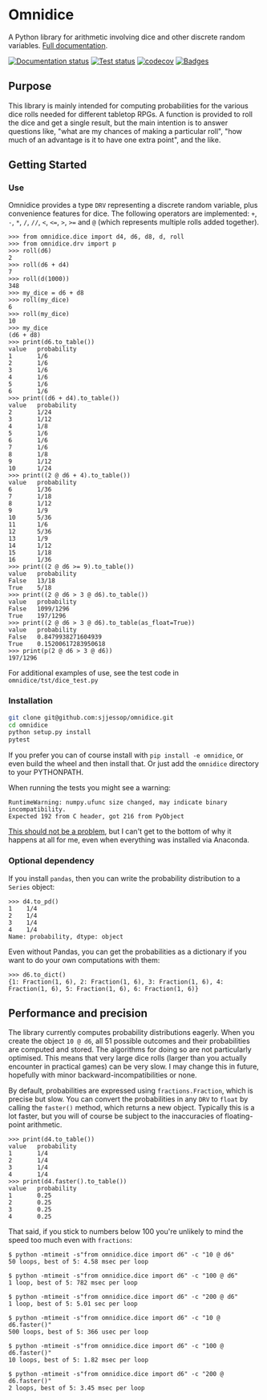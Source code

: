 # Omnidice

A Python library for arithmetic involving dice and other discrete random
variables. [Full documentation](https://omnidice.readthedocs.io/en/latest/).

[![Documentation status](https://readthedocs.org/projects/omnidice/badge/?version=latest)](https://omnidice.readthedocs.io/en/latest/?badge=latest)
[![Test status](https://github.com/sjjessop/omnidice/workflows/tests/badge.svg)](https://github.com/sjjessop/omnidice/actions?query=workflow%3Atests)
[![codecov](https://codecov.io/gh/sjjessop/omnidice/branch/master/graph/badge.svg)](https://codecov.io/gh/sjjessop/omnidice)
[![Badges](https://img.shields.io/badge/badges-4-green.svg)](https://shields.io/)

## Purpose

This library is mainly intended for computing probabilities for the various
dice rolls needed for different tabletop RPGs. A function is provided to roll
the dice and get a single result, but the main intention is to answer questions
like, "what are my chances of making a particular roll", "how much of an
advantage is it to have one extra point", and the like.

## Getting Started

### Use

Omnidice provides a type `DRV` representing a discrete random variable, plus
convenience features for dice. The following operators are implemented: `+`,
`-`, `*`, `/`, `//`, `<`, `<=`, `>`, `>=` and `@` (which represents multiple
rolls added together).

```pycon
>>> from omnidice.dice import d4, d6, d8, d, roll
>>> from omnidice.drv import p
>>> roll(d6)
2
>>> roll(d6 + d4)
7
>>> roll(d(1000))
348
>>> my_dice = d6 + d8
>>> roll(my_dice)
6
>>> roll(my_dice)
10
>>> my_dice
(d6 + d8)
>>> print(d6.to_table())
value   probability
1       1/6
2       1/6
3       1/6
4       1/6
5       1/6
6       1/6
>>> print((d6 + d4).to_table())
value   probability
2       1/24
3       1/12
4       1/8
5       1/6
6       1/6
7       1/6
8       1/8
9       1/12
10      1/24
>>> print((2 @ d6 + 4).to_table())
value   probability
6       1/36
7       1/18
8       1/12
9       1/9
10      5/36
11      1/6
12      5/36
13      1/9
14      1/12
15      1/18
16      1/36
>>> print((2 @ d6 >= 9).to_table())
value   probability
False   13/18
True    5/18
>>> print((2 @ d6 > 3 @ d6).to_table())
value   probability
False   1099/1296
True    197/1296
>>> print((2 @ d6 > 3 @ d6).to_table(as_float=True))
value   probability
False   0.8479938271604939
True    0.15200617283950618
>>> print(p(2 @ d6 > 3 @ d6))
197/1296
```

For additional examples of use, see the test code in
`omnidice/tst/dice_test.py`

### Installation

```bash
git clone git@github.com:sjjessop/omnidice.git
cd omnidice
python setup.py install
pytest
```

If you prefer you can of course install with `pip install -e omnidice`, or even
build the wheel and then install that. Or just add the `omnidice` directory to
your PYTHONPATH.

When running the tests you might see a warning:

```text
RuntimeWarning: numpy.ufunc size changed, may indicate binary incompatibility.
Expected 192 from C header, got 216 from PyObject
```

[This should not be a problem](https://github.com/numpy/numpy/issues/12785),
but I can't get to the bottom of why it happens at all for me, even when
everything was installed via Anaconda.

### Optional dependency

If you install `pandas`, then you can write the probability distribution to
a `Series` object:

```pycon
>>> d4.to_pd()
1    1/4
2    1/4
3    1/4
4    1/4
Name: probability, dtype: object
```

Even without Pandas, you can get the probabilities as a dictionary if you want
to do your own computations with them:

```pycon
>>> d6.to_dict()
{1: Fraction(1, 6), 2: Fraction(1, 6), 3: Fraction(1, 6), 4: Fraction(1, 6), 5: Fraction(1, 6), 6: Fraction(1, 6)}
```

## Performance and precision

The library currently computes probability distributions eagerly. When you
create the object `10 @ d6`, all 51 possible outcomes and their probabilities
are computed and stored. The algorithms for doing so are not particularly
optimised. This means that very large dice rolls (larger than you actually
encounter in practical games) can be very slow. I may change this in future,
hopefully with minor backward-incompatibilities or none.

By default, probabilities are expressed using `fractions.Fraction`, which is
precise but slow. You can convert the probabilities in any `DRV` to `float`
by calling the `faster()` method, which returns a new object. Typically this
is a lot faster, but you will of course be subject to the inaccuracies of
floating-point arithmetic.

```pycon
>>> print(d4.to_table())
value   probability
1       1/4
2       1/4
3       1/4
4       1/4
>>> print(d4.faster().to_table())
value   probability
1       0.25
2       0.25
3       0.25
4       0.25
```

That said, if you stick to numbers below 100 you're unlikely to mind the
speed too much even with `fractions`:

```console
$ python -mtimeit -s"from omnidice.dice import d6" -c "10 @ d6"
50 loops, best of 5: 4.58 msec per loop

$ python -mtimeit -s"from omnidice.dice import d6" -c "100 @ d6"
1 loop, best of 5: 782 msec per loop

$ python -mtimeit -s"from omnidice.dice import d6" -c "200 @ d6"
1 loop, best of 5: 5.01 sec per loop

$ python -mtimeit -s"from omnidice.dice import d6" -c "10 @ d6.faster()"
500 loops, best of 5: 366 usec per loop

$ python -mtimeit -s"from omnidice.dice import d6" -c "100 @ d6.faster()"
10 loops, best of 5: 1.82 msec per loop

$ python -mtimeit -s"from omnidice.dice import d6" -c "200 @ d6.faster()"
2 loops, best of 5: 3.45 msec per loop
```
